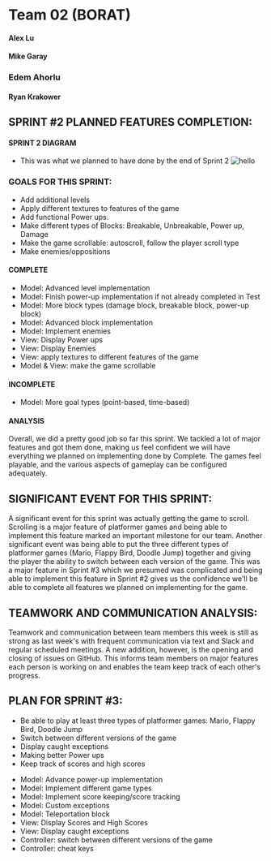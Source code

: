 # Team 02 (BORAT)

#### Alex Lu
#### Mike Garay
### Edem Ahorlu
#### Ryan Krakower


## SPRINT #2 PLANNED FEATURES COMPLETION:

#### SPRINT 2 DIAGRAM
* This was what we planned to have done by the end of Sprint 2
![hello](basiclevel.jpg)

### GOALS FOR THIS SPRINT:
- Add additional levels
- Apply different textures to features of the game
- Add functional Power ups.
- Make different types of Blocks: Breakable, Unbreakable, Power up, Damage
- Make the game scrollable: autoscroll, follow the player scroll type
- Make enemies/oppositions

#### COMPLETE
* Model: Advanced level implementation
* Model: Finish power-up implementation if not already completed in Test
* Model: More block types (damage block, breakable block, power-up block)
* Model: Advanced block implementation
* Model: Implement enemies
* View: Display Power ups
* View: Display Enemies
* View: apply textures to different features of the game
* Model & View: make the game scrollable

#### INCOMPLETE
* Model: More goal types (point-based, time-based)

#### ANALYSIS
Overall, we did a pretty good job so far this sprint. We tackled a lot of major features and got
them done, making us feel confident we will have everything we planned on implementing
done by Complete. The games feel playable, and the various aspects of gameplay can be configured
adequately. 

## SIGNIFICANT EVENT FOR THIS SPRINT:
A significant event for this sprint was actually getting the game to scroll. Scrolling is a major
feature of platformer games and being able to implement this feature marked an important milestone
for our team. Another significant event was being able to put the three different types of
platformer games (Mario, Flappy Bird, Doodle Jump) together and giving the player the ability to 
switch between each version of the game. This was a major feature in Sprint #3 which we presumed
was complicated and being able to implement this feature in Sprint #2 gives us the confidence
we'll be able to complete all features we planned on implementing for the game.

## TEAMWORK AND COMMUNICATION ANALYSIS:
Teamwork and communication between team members this week is still as strong as last week's with
frequent communication via text and Slack and regular scheduled meetings. A new addition, however,
is the opening and closing of issues on GitHub. This informs team members on major features each 
person is working on and enables the team keep track of each other's progress.


## PLAN FOR SPRINT #3:
- Be able to play at least three types of platformer games: Mario, Flappy Bird, Doodle Jump
- Switch between different versions of the game
- Display caught exceptions
- Making better Power ups
- Keep track of scores and high scores
* Model: Advance power-up implementation
* Model: Implement different game types
* Model: Implement score keeping/score tracking
* Model: Custom exceptions
* Model: Teleportation block
* View: Display Scores and High Scores
* View: Display caught exceptions
* Controller: switch between different versions of the game
* Controller: cheat keys
